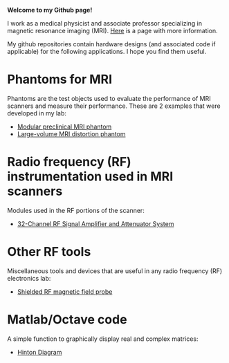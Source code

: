 **Welcome to my Github page!**

I work as a medical physicist and associate professor specializing in magnetic resonance imaging (MRI). [Here](https://www.ualberta.ca/medicine/about/people/details.html?n=nicola-de-zanche) is a page with more information.

My github repositories contain hardware designs (and associated code if applicable) for the following applications. I hope you find them useful.

# Phantoms for MRI
Phantoms are the test objects used to evaluate the performance of MRI scanners and measure their performance. These are 2 examples that were developed in my lab:
* [Modular preclinical MRI phantom](https://github.com/dezanche/preclinical_MRI_phantom)
* [Large-volume MRI distortion phantom](https://github.com/dezanche/MRI_distortion_phantom)

# Radio frequency (RF) instrumentation used in MRI scanners
Modules used in the RF portions of the scanner:
* [32-Channel RF Signal Amplifier and Attenuator System](https://github.com/dezanche/32-channel_RF_system)

# Other RF tools
Miscellaneous tools and devices that are useful in any radio frequency (RF) electronics lab:
* [Shielded RF magnetic field probe](https://github.com/dezanche/H-field_RF_probe)

# Matlab/Octave code
A simple function to graphically display real and complex matrices:
* [Hinton Diagram](https://github.com/dezanche/Hinton_plot)

<!--
**dezanche/dezanche** is a ✨ _special_ ✨ repository because its `README.md` (this file) appears on your GitHub profile.

Here are some ideas to get you started:

- 🔭 I’m currently working on ...
- 🌱 I’m currently learning ...
- 👯 I’m looking to collaborate on ...
- 🤔 I’m looking for help with ...
- 💬 Ask me about ...
- 📫 How to reach me: ...
- 😄 Pronouns: ...
- ⚡ Fun fact: ...
-->
